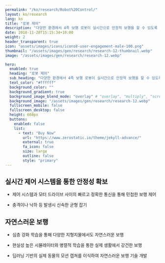 ```yaml
---
permalink: "/ko/research/Robot%20Control/"
layout: ko/research
lang: ko
title: "로봇 제어"
description: "다양한 환경에서 4족 보행 로봇이 실시간으로 안정적 보행을 할 수 있도록 제어하고 로봇이 일관되게 균형잡힌 움직임을 유지할 수 있는 기술을 개발합니다."
date: 2018-11-28T15:15:34+10:00
weight: 2
header_transparent: true
icon: "assets/images/icons/icons8-user-engagement-male-100.png"
thumbnail: "/assets/images/gen/research/research-12-thumbnail.webp"
image: "/assets/images/gen/research/research-12.webp"

hero:
  enabled: true
  heading: "로봇 제어"
  sub_heading: "다양한 환경에서 4족 보행 로봇이 실시간으로 안정적 보행을 할 수 있도록 제어하고 로봇이 일관되게 균형잡힌 움직임을 유지할 수 있는 기술을 개발합니다."
  text_color: "#ffffff"
  background_color: ""
  background_gradient: true
  background_image_blend_mode: "overlay" # "overlay", "multiply", "screen"
  background_image: "/assets/images/gen/research/research-12.webp"
  fullscreen_mobile: false
  fullscreen_desktop: false
  height: 660px
  buttons:
    enabled: false
    list:
      - text: "Buy Now"
        url: "https://www.zerostatic.io/theme/jekyll-advance/"
        external: true
        fa_icon: false
        size: large
        outline: false
        style: "primary"
---
```


## 실시간 제어 시스템을 통한 안정성 확보
  - 제어 시스템과 모터 드라이브 사이의 빠르고 정확한 통신을 통해 민첩한 보행 제어
  
  - 충격이나 낙하 등 발생시 신속한 균형 잡기

## 자연스러운 보행
  - 심층 강화 학습을 통해 다양한 지형지물에서도 자연스러운 보행
  
  - 현실성 높은 시뮬레이터와 병렬적 학습을 통한 실제 생활에서 강건한 보행
  
  - 딥러닝 기반의 실제 동물의 모션 캡쳐를 이식하여 자연스러운 보행 기술 개발